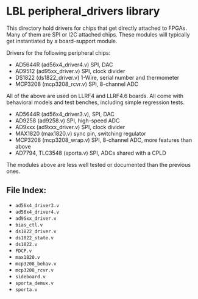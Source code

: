 # LBL peripheral_drivers library

This directory hold drivers for chips that get directly attached to FPGAs.
Many of them are SPI or I2C attached chips.  These modules will typically
get instantiated by a board-support module.

Drivers for the following peripheral chips:

* AD5644R (ad56x4\_driver4.v) SPI, DAC
* AD9512 (ad95xx\_driver.v) SPI, clock divider
* DS1822 (ds1822\_driver.v) 1-Wire, serial number and thermometer
* MCP3208 (mcp3208\_rcvr.v) SPI, 8-channel ADC

All of the above are used on LLRF4 and LLRF4.6 boards.
All come with behavioral models and test benches, including simple regression tests.

* AD5644R (ad56x4\_driver3.v), SPI, DAC
* AD9258 (ad9258.v) SPI, high-speed ADC
* AD9xxx (ad9xxx\_driver.v) SPI, clock divider
* MAX1820 (max1820.v) sync pin, switching regulator
* MCP3208 (mcp3208\_wrap.v) SPI, 8-channel ADC, more features than above
* AD7794, TLC3548 (sporta.v) SPI, ADCs shared with a CPLD

The modules above are less well tested or documented than the previous ones.
  
## File Index:
* `ad56x4_driver3.v`
* `ad56x4_driver4.v`
* `ad95xx_driver.v`
* `bias_ctl.v`
* `ds1822_driver.v`
* `ds1822_state.v`
* `ds1822.v`
* `FDCP.v`
* `max1820.v`
* `mcp3208_behav.v`
* `mcp3208_rcvr.v`
* `sideboard.v`
* `sporta_demux.v`
* `sporta.v`
